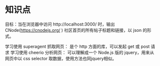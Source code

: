 # 知识点
  目标：当在浏览器中访问 http://localhost:3000/ 时，输出 CNode(https://cnodejs.org/ ) 社区首页的所有帖子标题和链接，以 json 的形式。

  学习使用 superagent 抓取网页： 是个 http 方面的库，可以发起 get 或 post 请求
  学习使用 cheerio 分析网页： 可以理解成一个 Node.js 版的 jquery，用来从网页中以 css selector 取数据，使用方法也同jquery相似。